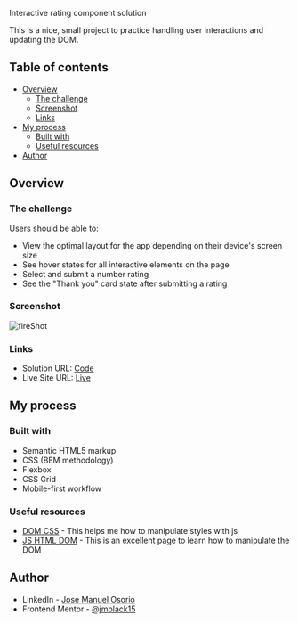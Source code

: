  Interactive rating component solution

This is a nice, small project to practice handling user interactions and updating the DOM.

## Table of contents

- [Overview](#overview)
  - [The challenge](#the-challenge)
  - [Screenshot](#screenshot)
  - [Links](#links)
- [My process](#my-process)
  - [Built with](#built-with)
  - [Useful resources](#useful-resources)
- [Author](#author)


## Overview

### The challenge

Users should be able to:

- View the optimal layout for the app depending on their device's screen size
- See hover states for all interactive elements on the page
- Select and submit a number rating
- See the "Thank you" card state after submitting a rating

### Screenshot

![fireShot](https://i.ibb.co/CMtnDRP/Interactive-rating-component.png)

### Links

- Solution URL: [Code](https://github.com/jmblack15/Interactive-rating-component)
- Live Site URL: [Live](https://jmblack15.github.io/Interactive-rating-component/)

## My process

### Built with

- Semantic HTML5 markup
- CSS (BEM methodology)
- Flexbox
- CSS Grid
- Mobile-first workflow


### Useful resources

- [DOM CSS](https://www.w3schools.com/js/js_htmldom_css.asp) - This helps me how to manipulate styles with js
- [JS HTML DOM](https://www.w3schools.com/js/js_htmldom.asp) - This is an excellent page to learn how to manipulate the DOM

## Author

- LinkedIn - [Jose Manuel Osorio](https://www.linkedin.com/in/jose-manuel-osorio/)
- Frontend Mentor - [@jmblack15](https://www.frontendmentor.io/profile/jmblack15)
